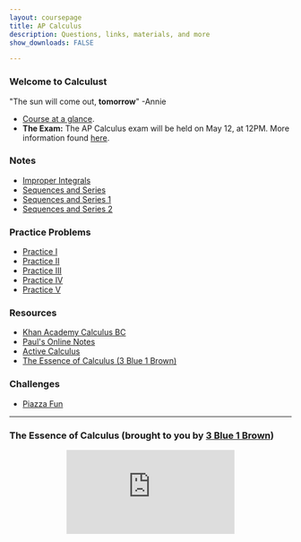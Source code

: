 ```yaml
---
layout: coursepage
title: AP Calculus
description: Questions, links, materials, and more 
show_downloads: FALSE

---
```


### Welcome to Calculust 
"The sun will come out, **tomorrow**" -Annie 

* <a href="https://MerrickMath.github.io/Calculus/CalcTopics.pdf"> Course at a glance</a>.
* **The Exam:** The AP Calculus exam will be held on May 12, at 12PM. More information found <a href="https://MerrickMath.github.io/Calculus/exam2020.pdf"> here</a>.

### Notes 
* <a href="https://MerrickMath.github.io/Calculus/Notes/ImproperIntegrals.pdf"> Improper Integrals </a>
* <a href="https://MerrickMath.github.io/Calculus/Notes/Sequences%20and%20series%20.pdf"> Sequences and Series </a>
* <a href="https://MerrickMath.github.io/Calculus/Notes/Sequences%20and%20Series%201.pdf"> Sequences and Series 1 </a>
* <a href="https://MerrickMath.github.io/Calculus/Notes/Sequences%20and%20series%202.pdf"> Sequences and Series 2 </a>

### Practice Problems 
* <a href="https://MerrickMath.github.io/Calculus/Notes/practice1.pdf"> Practice I </a>
* <a href="https://MerrickMath.github.io/Calculus/Notes/practice2.pdf"> Practice II </a>
* <a href="https://MerrickMath.github.io/Calculus/Notes/practice3.pdf"> Practice III </a>
* <a href="https://MerrickMath.github.io/Calculus/Notes/Practice4.pdf"> Practice IV </a>
* <a href="https://MerrickMath.github.io/Calculus/Notes/Practice5.pdf"> Practice V </a>

### Resources 
* <a href="https://www.khanacademy.org/math/ap-calculus-bc"> Khan Academy Calculus BC </a>
* <a href="http://tutorial.math.lamar.edu"> Paul's Online Notes </a>
* <a href="https://activecalculus.org/single/frontmatter.html"> Active Calculus </a>
* <a href="https://www.youtube.com/watch?v=WUvTyaaNkzM"> The Essence of Calculus (3 Blue 1 Brown) </a>

### Challenges 
* <a href="https://MerrickMath.github.io/Calculus/Projects/PiazzaFun.pdf"> Piazza Fun </a>

---

### The Essence of Calculus (brought to you by <a href="https://www.youtube.com/channel/UCYO_jab_esuFRV4b17AJtAw"> 3 Blue 1 Brown</a>)
<p align="center"> 
  <iframe src="https://www.youtube.com/embed/WUvTyaaNkzM" frameborder="0" allow="accelerometer; autoplay; encrypted-media; gyroscope; picture-in-picture" allowfullscreen class="vid"></iframe> </p>
